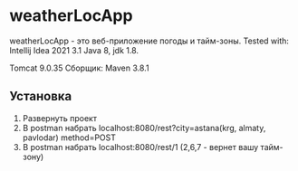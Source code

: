 # weatherLocApp

weatherLocApp - это веб-приложение погоды и тайм-зоны.
Tested with:
Intellij Idea 2021 3.1
Java 8, jdk 1.8.

Tomcat 9.0.35
Сборщик: Maven 3.8.1
## Установка
1. Развернуть проект
2. В postman набрать localhost:8080/rest?city=astana(krg, almaty, pavlodar) method=POST
3. В postman набрать localhost:8080/rest/1 (2,6,7 - вернет вашу тайм-зону)

